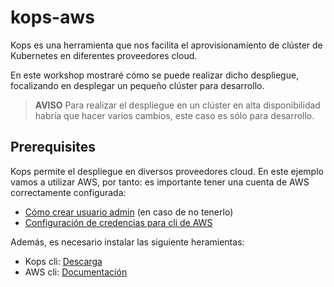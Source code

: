 # kops-aws
Kops es una herramienta que nos facilita el aprovisionamiento de clúster de Kubernetes en diferentes proveedores cloud. 

En este workshop mostraré cómo se puede realizar dicho despliegue, focalizando en desplegar un pequeño clúster para desarrollo. 

> **AVISO** Para realizar el despliegue en un clúster en alta disponibilidad habría que hacer varios cambios, este caso es sólo para desarrollo.

## Prerequisites
Kops permite el despliegue en diversos proveedores cloud. En este ejemplo vamos a utilizar AWS, por tanto: es importante tener una cuenta de AWS correctamente configurada:

* [Cómo crear usuario admin](https://docs.aws.amazon.com/sdk-for-go/v1/developer-guide/configuring-sdk.html#specifying-credentials) (en caso de no tenerlo)
* [Configuración de credencias para cli de AWS](https://docs.aws.amazon.com/sdk-for-go/v1/developer-guide/configuring-sdk.html#specifying-credentials)

Además, es necesario instalar las siguiente heramientas:

* Kops cli: [Descarga](https://kops.sigs.k8s.io/getting_started/install/)
* AWS cli: [Documentación](https://aws.amazon.com/cli/)

## 